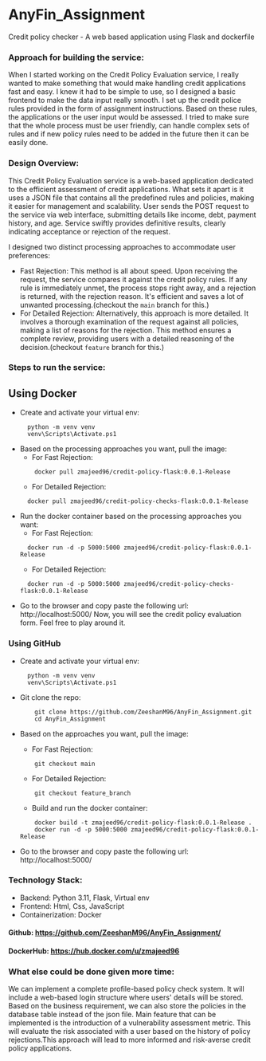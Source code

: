# AnyFin_Assignment
Credit policy checker - A web based application using Flask and dockerfile

### Approach for building the service:
When I started working on the Credit Policy Evaluation service, I really wanted to make something that would make handling credit applications fast and easy. I knew it had to be simple to use, so I designed a basic frontend to make the data input really smooth. I set up the credit police rules provided in the form of assignment instructions. Based on these rules, the applications or the user input would be assessed. I tried to make sure that the whole process must be user friendly, can handle complex sets of rules and if new policy rules need to be added in the future then it can be easily done.

### Design Overview:
This Credit Policy Evaluation service is a web-based application dedicated to the efficient assessment of credit applications. What sets it apart is it uses a JSON file that contains all the predefined rules and policies, making it easier for management and scalability.
User sends the POST request to the service via web interface, submitting details like income, debt, payment history, and age. Service swiftly provides definitive results, clearly indicating acceptance or rejection of the request.

I designed two distinct processing approaches to accommodate user preferences:
- Fast Rejection: This method is all about speed. Upon receiving the request, the service compares it against the credit policy rules. If any rule is immediately unmet, the process stops right away, and a rejection is returned, with the rejection reason. It's efficient and saves a lot of unwanted processing.(checkout the ```main``` branch for this.)
- For Detailed Rejection: Alternatively, this approach is more detailed. It involves a thorough examination of the request against all policies, making a list of reasons for the rejection. This method ensures a complete review, providing users with a detailed reasoning of the decision.(checkout ```feature``` branch for this.)

### Steps to run the service:
## Using Docker
- Create and activate your virtual env:
    ```
      python -m venv venv
      venv\Scripts\Activate.ps1
    ```
- Based on the processing approaches you want, pull the image:
  - For Fast Rejection:
  ```
      docker pull zmajeed96/credit-policy-flask:0.0.1-Release
  ```
  - For Detailed Rejection:
  ```
    docker pull zmajeed96/credit-policy-checks-flask:0.0.1-Release
  ```
- Run the docker container based on the processing approaches you want:
  - For Fast Rejection:
  ```
    docker run -d -p 5000:5000 zmajeed96/credit-policy-flask:0.0.1-Release
  ```
  - For Detailed Rejection:
  ```
    docker run -d -p 5000:5000 zmajeed96/credit-policy-checks-flask:0.0.1-Release
  ```
- Go to the browser and copy paste the following url: http://localhost:5000/
Now, you will see the credit policy evaluation form. Feel free to play around it.

### Using GitHub
- Create and activate your virtual env:
    ```
      python -m venv venv
      venv\Scripts\Activate.ps1
    ```
- Git clone the repo: 
    ```
        git clone https://github.com/ZeeshanM96/AnyFin_Assignment.git
        cd AnyFin_Assignment
    ```

- Based on the approaches you want, pull the image:
    - For Fast Rejection:
    ```
        git checkout main
    ```
    - For Detailed Rejection:
    ```
        git checkout feature_branch
    ```
    - Build and run the docker container:
    ```
        docker build -t zmajeed96/credit-policy-flask:0.0.1-Release .
        docker run -d -p 5000:5000 zmajeed96/credit-policy-flask:0.0.1-Release
    ```
- Go to the browser and copy paste the following url: http://localhost:5000/

### Technology Stack:
- Backend: Python 3.11, Flask, Virtual env
- Frontend: Html, Css, JavaScript 
- Containerization: Docker

#### Github: https://github.com/ZeeshanM96/AnyFin_Assignment/
#### DockerHub: https://hub.docker.com/u/zmajeed96


### What else could be done given more time:
We can implement a complete profile-based policy check system. It will include a web-based login structure where users' details will be stored. Based on the business requirement, we can also store the policies in the database table instead of the json file. Main feature that can be implemented is the introduction of a vulnerability assessment metric. This will evaluate the risk associated with a user based on the history of policy rejections.This approach will lead to more informed and risk-averse credit policy applications.

